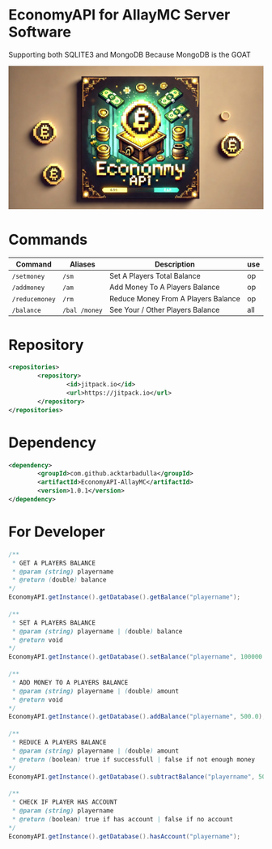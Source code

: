 # EconomyAPI for AllayMC Server Software
Supporting both SQLITE3 and MongoDB
Because MongoDB is the GOAT

![Banner](https://github.com/acktarbadulla/EconomyAPI-AllayMC/blob/master/20250227_210202.jpg)

# Commands
Command | Aliases | Description | use
--- | --- | --- | ---
`/setmoney` | `/sm` | Set A Players Total Balance | op
`/addmoney` | `/am` | Add Money To A Players Balance | op
`/reducemoney` | `/rm` | Reduce Money From A Players Balance | op
`/balance` | `/bal /money` | See Your / Other Players Balance | all

# Repository
```xml
<repositories>
        <repository>
                <id>jitpack.io</id>
                <url>https://jitpack.io</url>
        </repository>
</repositories>
```

# Dependency
```xml
<dependency>
	    <groupId>com.github.acktarbadulla</groupId>
	    <artifactId>EconomyAPI-AllayMC</artifactId>
	    <version>1.0.1</version>
</dependency>
```

# For Developer
```java
/**
 * GET A PLAYERS BALANCE
 * @param (string) playername
 * @return (double) balance
*/
EconomyAPI.getInstance().getDatabase().getBalance("playername");

/**
 * SET A PLAYERS BALANCE
 * @param (string) playername | (double) balance
 * @return void
*/
EconomyAPI.getInstance().getDatabase().setBalance("playername", 100000.0);

/**
 * ADD MONEY TO A PLAYERS BALANCE
 * @param (string) playername | (double) amount
 * @return void
*/
EconomyAPI.getInstance().getDatabase().addBalance("playername", 500.0);

/**
 * REDUCE A PLAYERS BALANCE
 * @param (string) playername | (double) amount
 * @return (boolean) true if successfull | false if not enough money
*/
EconomyAPI.getInstance().getDatabase().subtractBalance("playername", 500.0);

/**
 * CHECK IF PLAYER HAS ACCOUNT
 * @param (string) playername
 * @return (boolean) true if has account | false if no account
*/
EconomyAPI.getInstance().getDatabase().hasAccount("playername");
```
